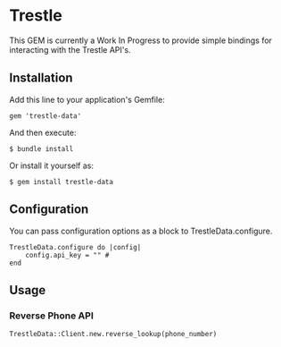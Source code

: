 # Trestle

This GEM is currently a Work In Progress to provide simple bindings for interacting with the Trestle API's.

## Installation

Add this line to your application's Gemfile:

    gem 'trestle-data'

And then execute:

    $ bundle install

Or install it yourself as:

    $ gem install trestle-data
    
## Configuration

You can pass configuration options as a block to TrestleData.configure.

    TrestleData.configure do |config|
		config.api_key = "" #
    end


## Usage

### Reverse Phone API

 	TrestleData::Client.new.reverse_lookup(phone_number)